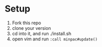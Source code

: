 # Setup

1. Fork this repo
2. clone your version
3. cd into it, and run ./install.sh
4. open vim and run ```:call minpac#update()```


